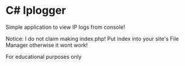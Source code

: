 # C# Iplogger
Simple application to view IP logs from console!


Notice:
I do not claim making index.php!
Put index into your site's File Manager otherwise it wont work!


For educational purposes only
